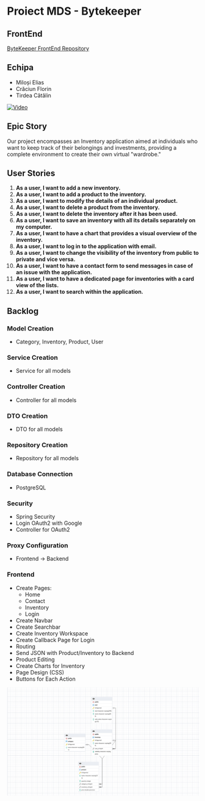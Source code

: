 # Proiect MDS - Bytekeeper

## FrontEnd
[ByteKeeper FrontEnd Repository](https://github.com/CatalinTirdea/ByteKeeper-FrontEnd/tree/florin)

## Echipa
- Miloși Elias
- Crăciun Florin
- Tirdea Cătălin

[![Video](https://img.youtube.com/vi/3ux_9ni1MPs/maxresdefault.jpg)](https://www.youtube.com/watch?v=3ux_9ni1MPs)

## Epic Story
Our project encompasses an Inventory application aimed at individuals who want to keep track of their belongings and investments, providing a complete environment to create their own virtual "wardrobe."

## User Stories
1. **As a user, I want to add a new inventory.**
2. **As a user, I want to add a product to the inventory.**
3. **As a user, I want to modify the details of an individual product.**
4. **As a user, I want to delete a product from the inventory.**
5. **As a user, I want to delete the inventory after it has been used.**
6. **As a user, I want to save an inventory with all its details separately on my computer.**
7. **As a user, I want to have a chart that provides a visual overview of the inventory.**
8. **As a user, I want to log in to the application with email.**
9. **As a user, I want to change the visibility of the inventory from public to private and vice versa.**
10. **As a user, I want to have a contact form to send messages in case of an issue with the application.**
11. **As a user, I want to have a dedicated page for inventories with a card view of the lists.**
12. **As a user, I want to search within the application.**

## Backlog

### Model Creation
- Category, Inventory, Product, User

### Service Creation
- Service for all models

### Controller Creation
- Controller for all models

### DTO Creation
- DTO for all models

### Repository Creation
- Repository for all models

### Database Connection
- PostgreSQL

### Security
- Spring Security
- Login OAuth2 with Google
- Controller for OAuth2

### Proxy Configuration
- Frontend -> Backend

### Frontend
- Create Pages:
  - Home
  - Contact
  - Inventory
  - Login
- Create Navbar
- Create Searchbar
- Create Inventory Workspace
- Create Callback Page for Login
- Routing
- Send JSON with Product/Inventory to Backend
- Product Editing
- Create Charts for Inventory
- Page Design (CSS)
- Buttons for Each Action

<img src="https://github.com/CatalinTirdea/ByteKeeper-BackEnd/blob/master/ByteKeeper.png">

